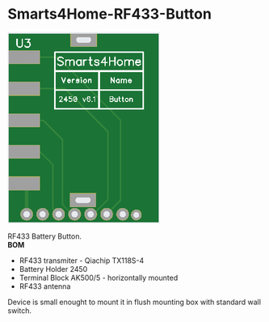 # Smarts4Home-RF433-Button
![alt text](https://github.com/smarts4home/Smarts4Home-RF433-Button/raw/main/img/smarts4home-rf433button-1.png)

RF433 Battery Button.<br>
<B>BOM</b><ul>
<li>RF433 transmiter - Qiachip TX118S-4
<li>Battery Holder 2450
<li>Terminal Block AK500/5 - horizontally mounted 
<li>RF433 antenna </ul>
Device is small enought to mount it in flush mounting box with standard wall switch.
